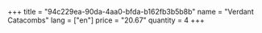 +++
title = "94c229ea-90da-4aa0-bfda-b162fb3b5b8b"
name = "Verdant Catacombs"
lang = ["en"]
price = "20.67"
quantity = 4
+++
